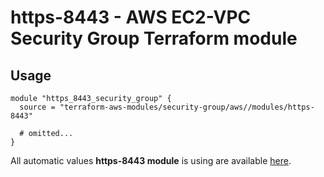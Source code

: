 # https-8443 - AWS EC2-VPC Security Group Terraform module

## Usage

```hcl
module "https_8443_security_group" {
  source = "terraform-aws-modules/security-group/aws//modules/https-8443"

  # omitted...
}
```

All automatic values **https-8443 module** is using are available [here](https://github.com/terraform-aws-modules/terraform-aws-security-group/blob/master/modules/https-8443/auto_values.tf).

<!-- BEGINNING OF PRE-COMMIT-TERRAFORM DOCS HOOK -->
<!-- END OF PRE-COMMIT-TERRAFORM DOCS HOOK -->
